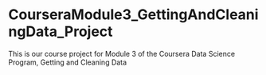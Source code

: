 # CourseraModule3_GettingAndCleaningData_Project
This is our course project for Module 3 of the Coursera Data Science Program, Getting and Cleaning Data
